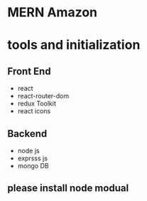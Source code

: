 # MERN Amazon

# tools and initialization

## Front End

- react
- react-router-dom
- redux Toolkit
- react icons

## Backend

- node js
- exprsss js
- mongo DB

## please install node modual
